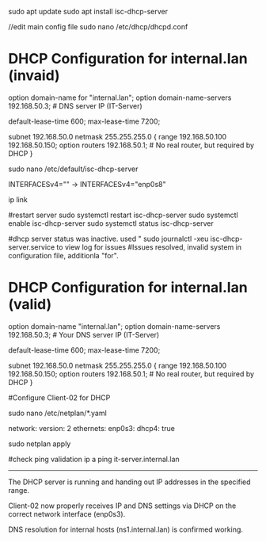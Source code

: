 sudo apt update
sudo apt install isc-dhcp-server




//edit main config file
sudo nano /etc/dhcp/dhcpd.conf

# DHCP Configuration for internal.lan (invaid)
option domain-name for "internal.lan";
option domain-name-servers 192.168.50.3;  # DNS server IP (IT-Server)

default-lease-time 600;
max-lease-time 7200;

subnet 192.168.50.0 netmask 255.255.255.0 {
  range 192.168.50.100 192.168.50.150;
  option routers 192.168.50.1; # No real router, but required by DHCP
}


sudo nano /etc/default/isc-dhcp-server

INTERFACESv4="" -> INTERFACESv4="enp0s8"

ip link




#restart server
sudo systemctl restart isc-dhcp-server
sudo systemctl enable isc-dhcp-server
sudo systemctl status isc-dhcp-server



#dhcp server status was inactive. used " sudo journalctl -xeu isc-dhcp-server.service to view log for issues
#Issues resolved, invalid system in configuration file, additionla "for".

# DHCP Configuration for internal.lan (valid)
option domain-name "internal.lan";
option domain-name-servers 192.168.50.3;  # Your DNS server IP (IT-Server)

default-lease-time 600;
max-lease-time 7200;

subnet 192.168.50.0 netmask 255.255.255.0 {
  range 192.168.50.100 192.168.50.150;
  option routers 192.168.50.1; # No real router, but required by DHCP
}



#Configure Client-02 for DHCP

sudo nano /etc/netplan/*.yaml

network:
  version: 2
  ethernets:
    enp0s3:
      dhcp4: true


sudo netplan apply

#check ping validation
ip a
ping it-server.internal.lan



--------------

The DHCP server is running and handing out IP addresses in the specified range.

Client-02 now properly receives IP and DNS settings via DHCP on the correct network interface (enp0s3).

DNS resolution for internal hosts (ns1.internal.lan) is confirmed working.


